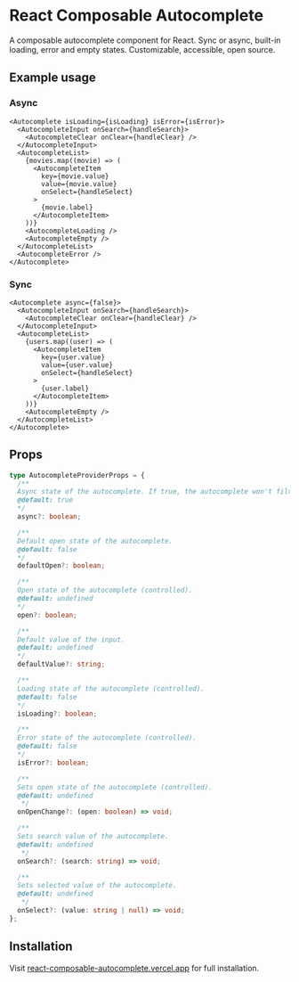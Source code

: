 # React Composable Autocomplete

A composable autocomplete component for React. Sync or async, built-in loading, error and empty states. Customizable, accessible, open source.

## Example usage

### Async

```tsx
<Autocomplete isLoading={isLoading} isError={isError}>
  <AutocompleteInput onSearch={handleSearch}>
    <AutocompleteClear onClear={handleClear} />
  </AutocompleteInput>
  <AutocompleteList>
    {movies.map((movie) => (
      <AutocompleteItem
        key={movie.value}
        value={movie.value}
        onSelect={handleSelect}
      >
        {movie.label}
      </AutocompleteItem>
    ))}
    <AutocompleteLoading />
    <AutocompleteEmpty />
  </AutocompleteList>
  <AutocompleteError />
</Autocomplete>
```

### Sync

```tsx
<Autocomplete async={false}>
  <AutocompleteInput onSearch={handleSearch}>
    <AutocompleteClear onClear={handleClear} />
  </AutocompleteInput>
  <AutocompleteList>
    {users.map((user) => (
      <AutocompleteItem
        key={user.value}
        value={user.value}
        onSelect={handleSelect}
      >
        {user.label}
      </AutocompleteItem>
    ))}
    <AutocompleteEmpty />
  </AutocompleteList>
</Autocomplete>
```

## Props

```ts
type AutocompleteProviderProps = {
  /**
  Async state of the autocomplete. If true, the autocomplete won't filter the results.
  @default: true
  */
  async?: boolean;

  /**
  Default open state of the autocomplete.
  @default: false
  */
  defaultOpen?: boolean;

  /**
  Open state of the autocomplete (controlled).
  @default: undefined
  */
  open?: boolean;

  /**
  Default value of the input.
  @default: undefined
  */
  defaultValue?: string;

  /**
  Loading state of the autocomplete (controlled).
  @default: false
  */
  isLoading?: boolean;

  /**
  Error state of the autocomplete (controlled).
  @default: false
  */
  isError?: boolean;

  /**
  Sets open state of the autocomplete (controlled).
  @default: undefined
   */
  onOpenChange?: (open: boolean) => void;

  /**
  Sets search value of the autocomplete.
  @default: undefined
   */
  onSearch?: (search: string) => void;

  /**
  Sets selected value of the autocomplete.
  @default: undefined
   */
  onSelect?: (value: string | null) => void;
};
```

## Installation

Visit [react-composable-autocomplete.vercel.app](https://react-composable-autocomplete.vercel.app/) for full installation.